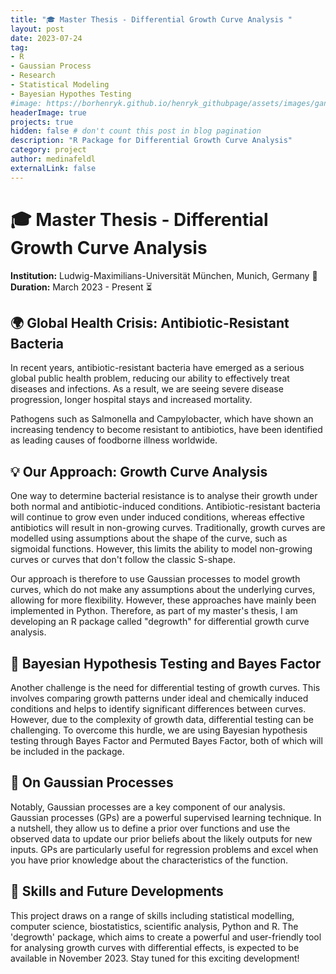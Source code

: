 ```yaml
---
title: "🎓 Master Thesis - Differential Growth Curve Analysis "
layout: post
date: 2023-07-24
tag:
- R
- Gaussian Process
- Research
- Statistical Modeling
- Bayesian Hypothes Testing
#image: https://borhenryk.github.io/henryk_githubpage/assets/images/gan.png
headerImage: true
projects: true
hidden: false # don't count this post in blog pagination
description: "R Package for Differential Growth Curve Analysis"
category: project
author: medinafeldl
externalLink: false
---
```


# 🎓 Master Thesis - Differential Growth Curve Analysis 
**Institution:** Ludwig-Maximilians-Universität München, Munich, Germany 📍
**Duration:** March 2023 - Present ⏳

## 🌍 Global Health Crisis: Antibiotic-Resistant Bacteria 
In recent years, antibiotic-resistant bacteria have emerged as a serious global public health problem, reducing our ability to effectively treat diseases and infections. As a result, we are seeing severe disease progression, longer hospital stays and increased mortality.

Pathogens such as Salmonella and Campylobacter, which have shown an increasing tendency to become resistant to antibiotics, have been identified as leading causes of foodborne illness worldwide.

## 💡 Our Approach: Growth Curve Analysis 
One way to determine bacterial resistance is to analyse their growth under both normal and antibiotic-induced conditions. Antibiotic-resistant bacteria will continue to grow even under induced conditions, whereas effective antibiotics will result in non-growing curves. Traditionally, growth curves are modelled using assumptions about the shape of the curve, such as sigmoidal functions. However, this limits the ability to model non-growing curves or curves that don't follow the classic S-shape. 

Our approach is therefore to use Gaussian processes to model growth curves, which do not make any assumptions about the underlying curves, allowing for more flexibility. However, these approaches have mainly been implemented in Python. Therefore, as part of my master's thesis, I am developing an R package called "degrowth" for differential growth curve analysis.

## 🧪 Bayesian Hypothesis Testing and Bayes Factor
Another challenge is the need for differential testing of growth curves. This involves comparing growth patterns under ideal and chemically induced conditions and helps to identify significant differences between curves. However, due to the complexity of growth data, differential testing can be challenging. To overcome this hurdle, we are using Bayesian hypothesis testing through Bayes Factor and Permuted Bayes Factor, both of which will be included in the package.

## 🤖 On Gaussian Processes 
Notably, Gaussian processes are a key component of our analysis. Gaussian processes (GPs) are a powerful supervised learning technique. In a nutshell, they allow us to define a prior over functions and use the observed data to update our prior beliefs about the likely outputs for new inputs. GPs are particularly useful for regression problems and excel when you have prior knowledge about the characteristics of the function.

## 🚀 Skills and Future Developments 
This project draws on a range of skills including statistical modelling, computer science, biostatistics, scientific analysis, Python and R. The 'degrowth' package, which aims to create a powerful and user-friendly tool for analysing growth curves with differential effects, is expected to be available in November 2023. Stay tuned for this exciting development!
